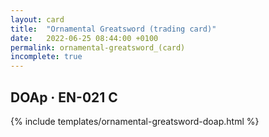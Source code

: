 ```yaml
---
layout: card
title:  "Ornamental Greatsword (trading card)"
date:   2022-06-25 08:44:00 +0100
permalink: ornamental-greatsword_(card)
incomplete: true
---
```


## DOAp &middot; EN-021 C

{% include templates/ornamental-greatsword-doap.html %}